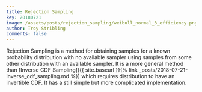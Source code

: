 ```yaml
---
title: Rejection Sampling
key: 20180721
image: /assets/posts/rejection_sampling/weibull_normal_3_efficiency.png
author: Troy Stribling
comments: false
---
```


Rejection Sampling is a method for obtaining samples for a known probability distribution
with no available sampler using samples from some other distribution with an available sampler.
It is a more general method than
[Inverse CDF Sampling]({{ site.baseurl }}{% link _posts/2018-07-21-inverse_cdf_sampling.md %}) which requires
distribution to have an invertible CDF. It has a still simple but more complicated implementation.

<!--more-->
